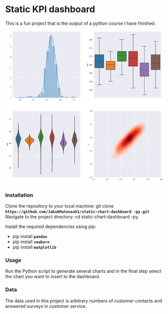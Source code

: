 # Static KPI dashboard
This is a fun project that is the output of a python course I have finished.

<p align="center">  
 <img src="img/Figure_1_new.png" width="700"/>
</p>  


### Installation
Clone the repository to your local machine: git clone **`https://github.com/JakubMatousek1/static-chart-dashboard
-py.git`**
Navigate to the project directory: cd static-chart-dashboard
-py.

Install the required dependencies using pip: 
 * pip install **`pandas`**
 * pip install **`seaborn`**
 * pip install **`matplotlib`**

### Usage
Run the Python script to generate several charts and in the final step select the chart you want to insert to the dashboard.

### Data
The data used in this project is arbitrary numbers of customer contacts and answered surveys in customer service.


